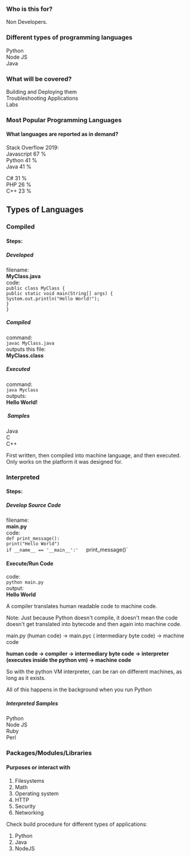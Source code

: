 ### Who is this for?  
Non Developers.  
  
### Different types of programming languages  
Python  
Node JS  
Java  
  
### What will be covered?  
Building and Deploying them  
Troubleshooting Applications  
Labs  
  
  
### Most Popular Programming Languages  
  
#### What languages are reported as in demand?  
  
Stack Overflow 2019:  
Javascript 67 %  
Python 41 %  
Java 41 %  
  
C# 31 %  
PHP 26 %  
C++ 23 %  
  
## Types of Languages  
  
### Compiled  
#### Steps:  
##### Developed  
  
filename:  
**MyClass.java**  
code:  
`public class MyClass {`  
`public static void main(String[] args) {`  
`System.out.println("Hello World!");`  
`}`  
`}`  
##### Compiled  
command:  
`javac MyClass.java`  
outputs this file:  
**MyClass.class**  
##### Executed  
command:  
`java Myclass`  
outputs:  
**Hello World!**  
  
  
  
#####  Samples  
Java  
C  
C++  
  
First written, then compiled into machine language, and then executed.  
Only works on the platform it was designed for.  
  
  
  
### Interpreted  
#### Steps:  
##### Develop Source Code  
filename:  
**main.py**  
code:  
`def print_message():`  
`print("Hello World")`  
`if __name__ == '__main__':'  
`print_message()`  
  
#### Execute/Run Code  
code:  
`python main.py`  
output:  
**Hello World**  
  
A compiler translates human readable code to machine code.  
  
Note: Just because Python doesn't compile, it doesn't mean the code doesn't get translated into bytecode and then again into machine code.  
  
main.py (human code) -> main.pyc ( intermediary byte code) -> machine code  
  
  
**human code -> compiler -> intermediary byte code -> interpreter (executes inside the python vm) -> machine code**  
  
So with the python VM interpreter, can be ran on different machines, as long as it exists.  
  
All of this happens in the background when you run Python  
  
  
##### Interpreted Samples  
Python  
Node JS  
Ruby  
Perl  
  
  
### Packages/Modules/Libraries  
  
#### Purposes or interact with  
1. Filesystems  
2. Math  
3. Operating system  
4. HTTP  
5. Security  
6. Networking  
  
Check build procedure for different types of applications:  
1. Python  
2. Java  
3. NodeJS